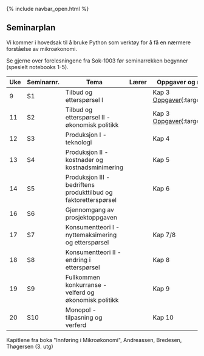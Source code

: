 {% include navbar_open.html %}
## Seminarplan   

Vi kommer i hovedsak til å bruke Python som verktøy for å få en nærmere forståelse av mikroøkonomi.   

Se gjerne over forelesningene fra Sok-1003 før seminarrekken begynner (spesielt notebooks 1-5).   

|Uke| Seminarnr. <img width=100/>   | Tema  <img width=350/>     | Lærer <img width=100/>  | Oppgaver og ressurser <img width=200/>  |
|----|------------|----------------------------------------------------------------|-----------|--------------------------------------|
| 9| S1  | Tilbud og etterspørsel I          |       |Kap 3 [Oppgaver](seminarer/seminar_1.md){:target="blank"} |
| 11|S2    | Tilbud og etterspørsel II - økonomisk politikk         |       | Kap 3 [Oppgaver](seminarer/seminar_2.md){:target="blank"}  |
| 12|S3    | Produksjon I - teknologi        |       |Kap 4   | [Oppgaver](seminarer/seminar_3.md){:target="blank"}
| 13|S4    | Produksjon II - kostnader og kostnadsminimering     |  |Kap 5   |
| 14| S5| Produksjon III - bedriftens produkttilbud og faktoretterspørsel |      |Kap 6  |
| 16|  S6| Gjennomgang av prosjektoppgaven |    |    |
| 17| S7  | Konsumentteori I - nyttemaksimering og etterspørsel   |  |Kap 7/8  |
| 18| S8  | Konsumentteori II - endring i etterspørsel    |  |Kap 8    |
| 19| S9 | Fullkommen konkurranse - velferd og økonomisk politikk     |  |Kap 9   |
| 20| S10 | Monopol - tilpasning og verferd     |  |Kap 10   |

Kapitlene fra boka "Innføring i Mikroøkonomi", Andreassen, Bredesen, Thøgersen (3. utg)
